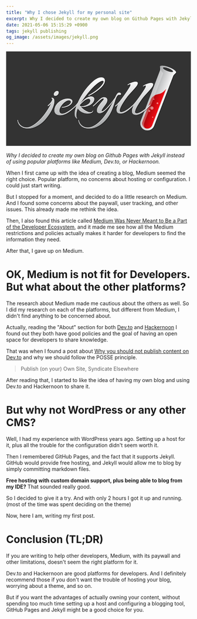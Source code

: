 ```yaml
---
title: "Why I chose Jekyll for my personal site"
excerpt: Why I decided to create my own blog on Github Pages with Jekyll instead of using popular platforms like Medium, Dev.to, or Hackernoon.
date: 2021-05-06 15:15:29 +0900
tags: jekyll publishing
og_image: /assets/images/jekyll.png
---
```

![Jekyll logo](/assets/images/jekyll.png)

*Why I decided to create my own blog on Github Pages with Jekyll instead of using popular platforms like Medium, Dev.to, or Hackernoon.*

When I first came up with the idea of creating a blog, Medium seemed the right choice. Popular platform, no concerns about hosting or configuration. I could just start writing.

But I stopped for a moment, and decided to do a little research on Medium. And I found some concerns about the paywall, user tracking, and other issues. This already made me rethink the idea.

Then, I also found this article called [Medium Was Never Meant to Be a Part of the Developer Ecosystem](https://dev.to/devteam/medium-was-never-meant-to-be-a-part-of-the-developer-ecosystem-25a0), and it made me see how all the Medium restrictions and policies actually makes it harder for developers to find the information they need.

After that, I gave up on Medium.
# OK, Medium is not fit for Developers. But what about the other platforms?

The research about Medium made me cautious about the others as well. So I did my research on each of the platforms, but different from Medium, I didn't find anything to be concerned about.

Actually, reading the "About" section for both [Dev.to](https://dev.to/about) and [Hackernoon](https://www.about.hackernoon.com/) I found out they both have good policies and the goal of having an open space for developers to share knowledge.

That was when I found a post about [Why you should not publish content on Dev.to](https://slashgear.github.io/stop-dev-to/) and why we should follow the POSSE principle.

> Publish (on your) Own Site, Syndicate Elsewhere

After reading that, I started to like the idea of having my own blog and using Dev.to and Hackernoon to share it.

# But why not WordPress or any other CMS?

Well, I had my experience with WordPress years ago. Setting up a host for it, plus all the trouble for the configuration didn't seem worth it.

Then I remembered GitHub Pages, and the fact that it supports Jekyll. GitHub would provide free hosting, and Jekyll would allow me to blog by simply committing markdown files.

**Free hosting with custom domain support, plus being able to blog from my IDE?** That sounded really good.

So I decided to give it a try. And with only 2 hours I got it up and running. (most of the time was spent deciding on the theme)

Now, here I am, writing my first post.

# Conclusion (TL;DR)

If you are writing to help other developers, Medium, with its paywall and other limitations, doesn't seem the right platform for it.

Dev.to and Hackernoon are good platforms for developers. And I definitely recommend those if you don't want the trouble of hosting your blog, worrying about a theme, and so on.

But if you want the advantages of actually owning your content, without spending too much time setting up a host and configuring a blogging tool, GitHub Pages and Jekyll might be a good choice for you.
